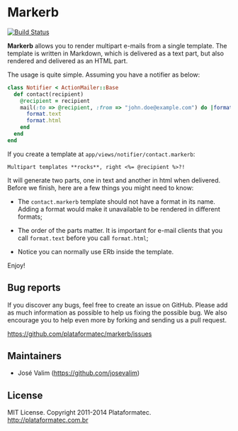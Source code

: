 # Markerb

[![Build Status](https://api.travis-ci.org/plataformatec/markerb.png?branch=master)](http://travis-ci.org/plataformatec/markerb)

**Markerb** allows you to render multipart e-mails from a single template. The template is written in Markdown, which is delivered as a text part, but also rendered and delivered as an HTML part.

The usage is quite simple. Assuming you have a notifier as below:

```ruby
class Notifier < ActionMailer::Base
  def contact(recipient)
    @recipient = recipient
    mail(:to => @recipient, :from => "john.doe@example.com") do |format|
      format.text
      format.html
    end
  end
end
```

If you create a template at `app/views/notifier/contact.markerb`:

```erb
Multipart templates **rocks**, right <%= @recipient %>?!
```

It will generate two parts, one in text and another in html when delivered. Before we finish, here are a few things you might need to know:

* The `contact.markerb` template should not have a format in its name. Adding a format would make it unavailable to be rendered in different formats;

* The order of the parts matter. It is important for e-mail clients that you call `format.text` before you call `format.html`;

* Notice you can normally use ERb inside the template.

Enjoy!

## Bug reports

If you discover any bugs, feel free to create an issue on GitHub. Please add as much information as
possible to help us fixing the possible bug. We also encourage you to help even more by forking and
sending us a pull request.

https://github.com/plataformatec/markerb/issues

## Maintainers

* José Valim (https://github.com/josevalim)

## License

MIT License. Copyright 2011-2014 Plataformatec. http://plataformatec.com.br
